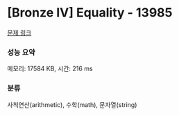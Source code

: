 # [Bronze IV] Equality - 13985 

[문제 링크](https://www.acmicpc.net/problem/13985) 

### 성능 요약

메모리: 17584 KB, 시간: 216 ms

### 분류

사칙연산(arithmetic), 수학(math), 문자열(string)

